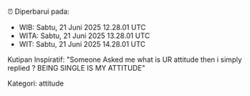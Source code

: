 ⏰ Diperbarui pada:
- WIB: Sabtu, 21 Juni 2025 12.28.01 UTC
- WITA: Sabtu, 21 Juni 2025 13.28.01 UTC
- WIT: Sabtu, 21 Juni 2025 14.28.01 UTC

Kutipan Inspiratif:
"Someone Asked me what is UR attitude then i simply replied ? BEING SINGLE IS MY ATTITUDE"


Kategori: attitude

